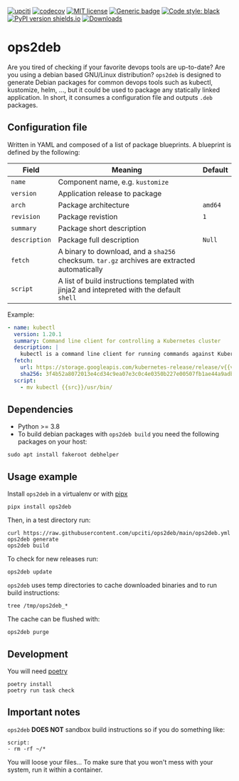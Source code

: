 [![upciti](https://circleci.com/gh/upciti/ops2deb.svg?style=svg)](https://circleci.com/gh/upciti/ops2deb)
[![codecov](https://codecov.io/gh/upciti/ops2deb/branch/main/graph/badge.svg)](https://codecov.io/gh/upciti/ops2deb)
[![MIT license](https://img.shields.io/badge/License-MIT-blue.svg)](https://lbesson.mit-license.org/)
[![Generic badge](https://img.shields.io/badge/type_checked-mypy-informational.svg)](https://mypy.readthedocs.io/en/stable/introduction.html)
[![Code style: black](https://img.shields.io/badge/code%20style-black-000000.svg)](https://github.com/ambv/black)
[![PyPI version shields.io](https://img.shields.io/pypi/v/ops2deb.svg)](https://pypi.python.org/pypi/ops2deb/)
[![Downloads](https://static.pepy.tech/personalized-badge/ops2deb?period=total&units=international_system&left_color=blue&right_color=green&left_text=Downloads)](https://pepy.tech/project/ops2deb)

# ops2deb

Are you tired of checking if your favorite devops tools are up-to-date? Are you using a debian based GNU/Linux distribution? 
`ops2deb` is designed to generate Debian packages for common devops tools such as kubectl, kustomize, helm, ...,
but it could be used to package any statically linked application. In short, it consumes a configuration file and outputs `.deb` packages.

## Configuration file

Written in YAML and composed of a list of package blueprints. A blueprint is defined by the following:


| Field         | Meaning                                                                                        | Default      |
| ------------- | ---------------------------------------------------------------------------------------------- | ------------ |
| `name`        | Component name, e.g. `kustomize`                                                               |              | 
| `version`     | Application release to package                                                                 |              |
| `arch`        | Package architecture                                                                           | `amd64`      |
| `revision`    | Package revistion                                                                              | `1`          |
| `summary`     | Package short description                                                                      |              |
| `description` | Package full description                                                                       | `Null`       |
| `fetch`       | A binary to download, and a `sha256` checksum. `tar.gz` archives are extracted automatically   |              |
| `script`      | A list of build instructions templated with jinja2 and intepreted with the default `shell`     |              |

Example: 

```yaml
- name: kubectl
  version: 1.20.1
  summary: Command line client for controlling a Kubernetes cluster
  description: |
    kubectl is a command line client for running commands against Kubernetes clusters.
  fetch:
    url: https://storage.googleapis.com/kubernetes-release/release/v{{version}}/bin/linux/amd64/kubectl
    sha256: 3f4b52a8072013e4cd34c9ea07e3c0c4e0350b227e00507fb1ae44a9adbf6785
  script:
    - mv kubectl {{src}}/usr/bin/
```

## Dependencies

* Python >= 3.8
* To build debian packages with `ops2deb build` you need the following packages on your host:

```shell
sudo apt install fakeroot debhelper
```

## Usage example

Install `ops2deb` in a virtualenv or with [pipx](https://github.com/pipxproject/pipx)

```shell
pipx install ops2deb
```

Then, in a test directory run:

```shell
curl https://raw.githubusercontent.com/upciti/ops2deb/main/ops2deb.yml
ops2deb generate
ops2deb build
```

To check for new releases run:

```shell
ops2deb update
```

`ops2deb` uses temp directories to cache downloaded binaries and to run build instructions:

```shell
tree /tmp/ops2deb_*
```

The cache can be flushed with:
```shell
ops2deb purge
```

## Development

You will need [poetry](https://python-poetry.org/)

```shell
poetry install
poetry run task check
```

## Important notes

`ops2deb` **DOES NOT** sandbox build instructions so if you do something like:

```shell
script:
- rm -rf ~/*
```

You will loose your files... To make sure that you won't mess with your system, run it within a container.

